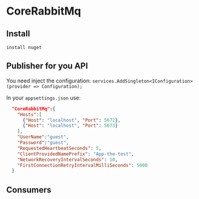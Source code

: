 # CoreRabbitMq

## Install

`install nuget`

## Publisher for you API

You need inject the configuration:
`services.AddSingleton<IConfiguration>(provider => Configuration);`

In your `appsettings.json` use:

```json
  "CoreRabbitMq":{
    "Hosts":[
      {"Host": "localhost", "Port": 5672},
      {"Host": "localhost", "Port": 5673}
    ],
    "UserName":"guest",
    "Password":"guest",
    "RequestedHeartbeatSeconds": 5,
    "ClientProvidedNamePrefix": "App-the-test",
    "NetworkRecoveryIntervalSeconds": 10,
    "FirstConnectionRetryIntervalMilliSeconds": 5000
  }
```

## Consumers
